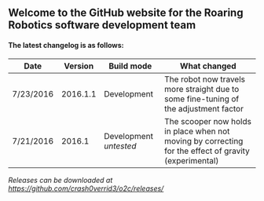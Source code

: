 ## Welcome to the GitHub website for the Roaring Robotics software development team
#### The latest changelog is as follows:

| **Date**   | **Version** | **Build mode** | **What changed**                                                              |
|------------|-------------|----------------|-------------------------------------------------------------------------------|
| 7/23/2016  | 2016.1.1    | Development    | The robot now travels more straight due to some fine-tuning of the adjustment factor |
| 7/21/2016  | 2016.1      | Development *untested*  | The scooper now holds in place when not moving by correcting for the effect of gravity (experimental) |
*Releases can be downloaded at https://github.com/crash0verrid3/o2c/releases/*